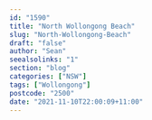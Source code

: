 ```yaml
---
id: "1590"
title: "North Wollongong Beach"
slug: "North-Wollongong-Beach"
draft: "false"
author: "Sean"
seealsolinks: "1"
section: "blog"
categories: ["NSW"]
tags: ["Wollongong"]
postcode: "2500"
date: "2021-11-10T22:00:09+11:00"
---
```

